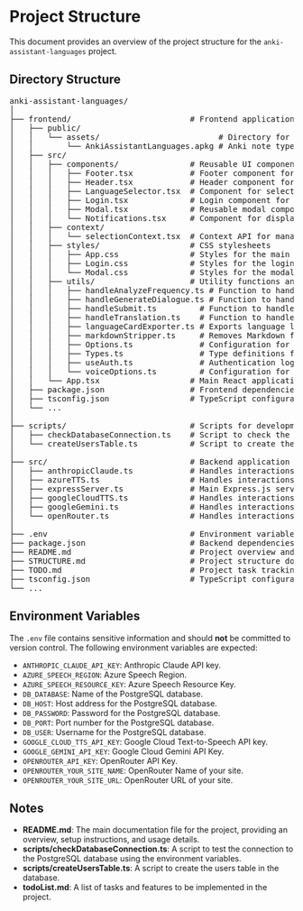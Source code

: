 # Project Structure

This document provides an overview of the project structure for the `anki-assistant-languages` project.

## Directory Structure

<pre>
anki-assistant-languages/
│
├── frontend/                         # Frontend application built with React
│   ├── public/
│   │   └── assets/                         # Directory for downloadable assets
│   │       └── AnkiAssistantLanguages.apkg # Anki note type file for importing cards
│   ├── src/
│   │   ├── components/               # Reusable UI components
│   │   │   ├── Footer.tsx            # Footer component for the application
│   │   │   ├── Header.tsx            # Header component for the application
│   │   │   ├── LanguageSelector.tsx  # Component for selecting native and target languages
│   │   │   ├── Login.tsx             # Login component for user authentication
│   │   │   ├── Modal.tsx             # Reusable modal component for displaying information
│   │   │   └── Notifications.tsx     # Component for displaying notifications to the user
│   │   ├── context/
│   │   │   └── selectionContext.tsx  # Context API for managing application state (languages, API services, etc.)
│   │   ├── styles/                   # CSS stylesheets
│   │   │   ├── App.css               # Styles for the main application
│   │   │   ├── Login.css             # Styles for the login component
│   │   │   └── Modal.css             # Styles for the modal component
│   │   ├── utils/                    # Utility functions and modules
│   │   │   ├── handleAnalyzeFrequency.ts # Function to handle word frequency analysis
│   │   │   ├── handleGenerateDialogue.ts # Function to handle generating dialogue
│   │   │   ├── handleSubmit.ts         # Function to handle form submission
│   │   │   ├── handleTranslation.ts    # Function to handle translation of sentences
│   │   │   ├── languageCardExporter.ts # Exports language learning data to Anki format
│   │   │   ├── markdownStripper.ts     # Removes Markdown formatting from text before TTS processing
│   │   │   ├── Options.ts              # Configuration for available API services, LLM models, and TTS services
│   │   │   ├── Types.ts                # Type definitions for the project
│   │   │   ├── useAuth.ts              # Authentication logic and user session management
│   │   │   └── voiceOptions.ts         # Configuration for available TTS voices
│   │   └── App.tsx                   # Main React application component
│   ├── package.json                  # Frontend dependencies (yarn)
│   ├── tsconfig.json                 # TypeScript configuration
│   └── ...
│
├── scripts/                          # Scripts for development and maintenance
│   ├── checkDatabaseConnection.ts    # Script to check the database connection
│   └── createUsersTable.ts           # Script to create the users table in the database
│
├── src/                              # Backend application built with Express.js and TypeScript
│   ├── anthropicClaude.ts            # Handles interactions with the Anthropic Claude API
│   ├── azureTTS.ts                   # Handles interactions with the Azure Text-to-Speech API
│   ├── expressServer.ts              # Main Express.js server file
│   ├── googleCloudTTS.ts             # Handles interactions with the Google Cloud Text-to-Speech API
│   ├── googleGemini.ts               # Handles interactions with the Google Gemini API
│   └── openRouter.ts                 # Handles interactions with the OpenRouter API
│
├── .env                              # Environment variables (API keys, etc.) - NOT tracked in version control
├── package.json                      # Backend dependencies (yarn)
├── README.md                         # Project overview and instructions
├── STRUCTURE.md                      # Project structure documentation
├── TODO.md                           # Project task tracking list
├── tsconfig.json                     # TypeScript configuration
└── ...
</pre>

## Environment Variables

The `.env` file contains sensitive information and should **not** be committed to version control.  The following environment variables are expected:

- `ANTHROPIC_CLAUDE_API_KEY`: Anthropic Claude API key.
- `AZURE_SPEECH_REGION`: Azure Speech Region.
- `AZURE_SPEECH_RESOURCE_KEY`: Azure Speech Resource Key.
- `DB_DATABASE`: Name of the PostgreSQL database.
- `DB_HOST`: Host address for the PostgreSQL database.
- `DB_PASSWORD`: Password for the PostgreSQL database.
- `DB_PORT`: Port number for the PostgreSQL database.
- `DB_USER`: Username for the PostgreSQL database.
- `GOOGLE_CLOUD_TTS_API_KEY`: Google Cloud Text-to-Speech API key.
- `GOOGLE_GEMINI_API_KEY`: Google Cloud Gemini API Key.
- `OPENROUTER_API_KEY`: OpenRouter API Key.
- `OPENROUTER_YOUR_SITE_NAME`: OpenRouter Name of your site.
- `OPENROUTER_YOUR_SITE_URL`: OpenRouter URL of your site.

## Notes

- **README.md**: The main documentation file for the project, providing an overview, setup instructions, and usage details.
- **scripts/checkDatabaseConnection.ts**: A script to test the connection to the PostgreSQL database using the environment variables.
- **scripts/createUsersTable.ts**: A script to create the users table in the database.
- **todoList.md**: A list of tasks and features to be implemented in the project.
